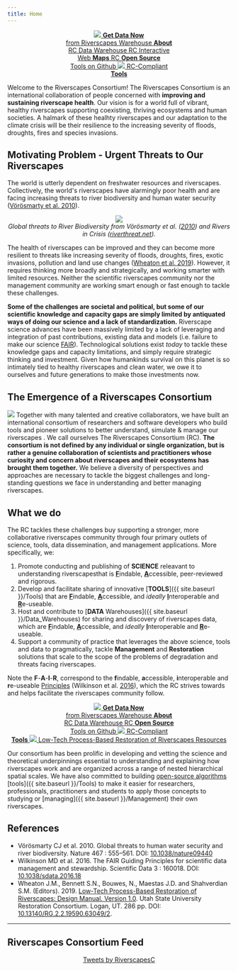 ```yaml
---
title: Home
---
```

<div align="center">

<a href="http://data.riverscapes.net" class="hollow button"><img src="{{ site.baseurl }}/assets/images/data/RiverscapesWarehouseCloud_32png.png">  <b>Get Data Now</b> <i class="fa fa-cloud-download" aria-hidden="true"></i><br> from Riverscapes Warehouse </a>
<a class="hollow button" href="{{ site.baseurl }}/Data_Warehouses"><i class="fa fa-cloud" aria-hidden="true"></i> <b>About</b><br> RC Data Warehouse </a>
<a class="hollow button" href="http://maps.riverscapes.net"><i class="fa fa-globe" aria-hidden="true"></i> RC Interactive<br> Web <b>Maps</b> <i class="fa fa-location-arrow" aria-hidden="true"></i></a>
<a class="hollow button" href="https://github.com/riverscapes"> <i class="fa fa-github" aria-hidden="true"></i> RC <b>Open Source</b><br> Tools on Github </a>
<a class="hollow button" href="{{ site.baseurl }}/Tools"> <img src="{{ site.baseurl }}/assets/images/rc/RiverscapesCompliant_32.png">  RC-Compliant <br> <b>Tools</b> <i class="fa fa-wrench" aria-hidden="true"></i></a>

</div>

Welcome to the Riverscapes Consortium! The Riverscapes Consortium is an international collaboration of people concerned with **improving and sustaining riverscape health**. Our vision is for a world full of vibrant, healthy riverscapes supporting coexisting, thriving ecosystems and human societies. A halmark of these healhty riverscapes and our adaptation to the climate crisis will be their resilience to the increasing severity of floods, droughts, fires and species invasions.     

## Motivating Problem - Urgent Threats to Our Riverscapes
The world is utterly dependent on freshwater resources and riverscapes. Collectively, the world's riverscapes have alarmingly poor health and are facing increasing threats to river biodiversity and human water security ([Vörösmarty  et al. 2010](http://dx.doi.org/10.1038/nature09440)).

<div align="center">
	<a href="http://www.riverthreat.net/"><img src="{{ site.baseurl }}/assets/images/IncidentBD_hires.png"></a><br>
	<em>Global threats to River Biodiversity from Vörösmarty  et al. (<a href="http://dx.doi.org/10.1038/nature09440">2010</a>) and Rivers in Crisis (<a href="https://www.riverthreat.net/">riverthreat.net</a>).</em> <br>
</div>


The health of riverscapes can be improved and they can become more resilient to threats like increasing severity of floods, droughts, fires, exotic invasions, pollution and land use changes ([Wheaton et al. 2019](http://lowtechpbr.restoration.usu.edu)). However, it requires thinking more broadly and strategically, and working smarter with limited resources. Neither the scientific riverscapes community nor the management community are working smart enough or fast enough to tackle these challenges.

**Some of the challenges are societal and political, but some of our scientific knowledge and capacity gaps are simply limited by antiquated ways of doing our science and a lack of standardization.** Riverscape science advances have been massively limited by a lack of leveraging and integration of past contributions, existing data and models (i.e. failure to make our science [FAIR](https://www.go-fair.org/fair-principles/)). Technological solutions exist *today* to tackle these knowledge gaps and capacity limitations, and simply require strategic thinking and investment. Given how humankinds survival on this planet is so intimately tied to healthy riverscapes and clean water, we owe it to ourselves and future generations to make those investments now.

## The Emergence of a Riverscapes Consortium
<img class="float-right" src="{{ site.baseurl }}/assets/images/rc/RiverscapesConsortium_Logo_Black_BHS_IconOnly.png"> Together with many talented and creative collaborators, we have built an international consortium of researchers and software developers who build tools and pioneer solutions to better understand, simulate & manage our riverscapes . We call ourselves  The Riverscapes Consortium (RC).  **The consortium is not defined by any individual or single organization, but is rather a genuine collaboration of scientists and practitioners whose curiosity and concern about riverscapes and their ecosystems has brought them together.** We  believe a diversity of perspectives and approaches are necessary to tackle the biggest challenges and long-standing questions we face in understanding and better managing riverscapes.

## What we do
The RC tackles these challenges buy supporting a stronger, more collaborative riverscapes community through four primary outlets of science, tools, data dissemination, and management applications. More specifically, we:
1. Promote conducting and publishing of  **SCIENCE** releavant to understanding riverscapesthat is  [**F**](https://force11.org/info/the-fair-data-principles/#elementor-toc__heading-anchor-2)indable,   [**A**](https://force11.org/info/the-fair-data-principles/#elementor-toc__heading-anchor-3)ccessible, peer-reviewed and rigorous.
2. Develop and facilitate sharing of innovative [**TOOLS**]({{ site.baseurl }}/Tools)  that are  [**F**](https://force11.org/info/the-fair-data-principles/#elementor-toc__heading-anchor-2)indable,   [**A**](https://force11.org/info/the-fair-data-principles/#elementor-toc__heading-anchor-3)ccessible, and *ideally* [**I**](https://force11.org/info/the-fair-data-principles/#elementor-toc__heading-anchor-4)nteroperable and  [**R**](https://force11.org/info/the-fair-data-principles/#elementor-toc__heading-anchor-5)e-useable.
3. Host and contribute to [**DATA** Warehouses]({{ site.baseurl }}/Data_Warehouses) for sharing <i class="fa fa-share-alt" aria-hidden="true"></i> and discovery of riverscapes data, which are  [**F**](https://force11.org/info/the-fair-data-principles/#elementor-toc__heading-anchor-2)indable,   [**A**](https://force11.org/info/the-fair-data-principles/#elementor-toc__heading-anchor-3)ccessible, and *ideally* [**I**](https://force11.org/info/the-fair-data-principles/#elementor-toc__heading-anchor-4)nteroperable and  [**R**](https://force11.org/info/the-fair-data-principles/#elementor-toc__heading-anchor-5)e-useable.
4. Support a community of practice that leverages the above science, tools and data to pragmatically, tackle  **Management** and **Restoration** solutions that scale to the scope of the problems of degradation and threats facing riverscapes. 

Note the **F**-**A**-**I**-**R**, correspond to the **f**indable, **a**ccessible, **i**nteroperable and **r**e-useable [Principles](https://force11.org/info/the-fair-data-principles/) (Wilkinson et al. [2016](https://www.nature.com/articles/sdata201618)), which the RC strives towards and helps facilitate the riverscapes community follow. 

<div align="center">
<a href="http://data.riverscapes.net" class="hollow button"><img src="{{ site.baseurl }}/assets/images/data/RiverscapesWarehouseCloud_32png.png">  <b>Get Data Now</b> <i class="fa fa-cloud-download" aria-hidden="true"></i><br> from Riverscapes Warehouse </a>
<a class="hollow button" href="{{ site.baseurl }}/Data_Warehouses"><i class="fa fa-cloud" aria-hidden="true"></i> <b>About</b><br> RC Data Warehouse </a>
<!-- <a class="hollow button" href="http://maps.riverscapes.net"><i class="fa fa-globe" aria-hidden="true"></i> RC Interactive<br> Web <b>Maps</b> <i class="fa fa-location-arrow" aria-hidden="true"></i></a> -->
<a class="hollow button" href="https://github.com/riverscapes"> <i class="fa fa-github" aria-hidden="true"></i> RC <b>Open Source</b><br> Tools on Github </a>
<a class="hollow button" href="{{ site.baseurl }}/Tools"> <img src="{{ site.baseurl }}/assets/images/rc/RiverscapesCompliant_32.png">  RC-Compliant <br> <b>Tools</b> <i class="fa fa-wrench" aria-hidden="true"></i></a>
<a class="hollow button" href="http://lowtechpbr.restoration.usu.edu/"><img src="{{ site.baseurl }}/assets/images/PBR-LT_round_30.png"> Low-Tech Process-Based Restoration of Riverscapes Resources</a>
</div>

Our consortium has been prolific in developing and vetting the science and theoretical underpinnings essential to understanding and explaining how riverscapes work and are organized across a range of nested hierarchical spatial scales. We have also committed to building [open-source algorithms](https://github.com/Riverscapes) <i class="fa fa-github" aria-hidden="true"></i> [tools]({{ site.baseurl }}/Tools) to make it easier for researchers, professionals, practitioners and students to apply those concepts to studying or [managing]({{ site.baseurl }}/Management) their own riverscapes.


## References
- Vörösmarty CJ et al. 2010. Global threats to human water security and river biodiversity. Nature 467 : 555–561. DOI: [10.1038/nature09440](http://dx.doi.org/10.1038/nature09440)  
- Wilkinson MD et al. 2016. The FAIR Guiding Principles for scientific data management and stewardship. Scientific Data 3 : 160018. DOI: [10.1038/sdata.2016.18](http://dx.doi.org/10.1038/sdata.2016.18)
- <a href="http://dx.doi.org/10.13140/RG.2.2.19590.63049/2"><i class="fa fa-file-pdf-o" aria-hidden="true"></i></a> Wheaton J.M., Bennett S.N., Bouwes, N., Maestas J.D. and Shahverdian S.M. (Editors). 2019. [Low-Tech Process-Based Restoration of Riverscapes: Design Manual. Version 1.0](http://dx.doi.org/10.13140/RG.2.2.19590.63049/2). Utah State University Restoration Consortium. Logan, UT. 286 pp. DOI: [10.13140/RG.2.2.19590.63049/2](http://dx.doi.org/10.13140/RG.2.2.19590.63049/2).

--------
## Riverscapes Consortium Feed

<div align="center">
<a width="350" class="twitter-timeline" data-height="600" href="https://twitter.com/RiverscapesC?ref_src=twsrc%5Etfw">Tweets by RiverscapesC</a> <script async src="https://platform.twitter.com/widgets.js" charset="utf-8"></script>
</div>
